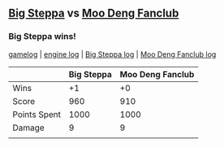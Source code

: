 ## [Big Steppa](<../../Big Steppa/README.md>) vs [Moo Deng Fanclub](<../../Moo Deng Fanclub/README.md>)
### Big Steppa wins!

[gamelog](<gamelog.json>) | [engine log](<engine>) | [Big Steppa log](<Big Steppa>) | [Moo Deng Fanclub log](<Moo Deng Fanclub>)

|              | Big Steppa | Moo Deng Fanclub |
| ------------ | ---------- | ---------------- |
| Wins         |         +1 |               +0 |
| Score        |        960 |              910 |
| Points Spent |       1000 |             1000 |
| Damage       |          9 |                9 |
|              |            |                  |
